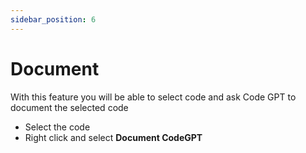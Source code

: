 ```yaml
---
sidebar_position: 6
---
```


# Document

With this feature you will be able to select code and ask Code GPT to document the selected code

- Select the code
- Right click and select **Document CodeGPT**






